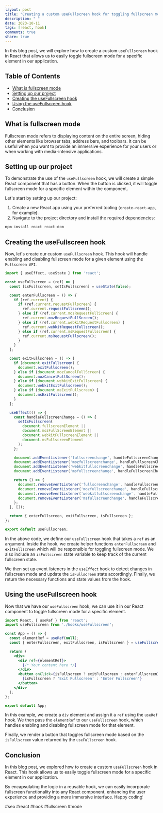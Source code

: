 ```yaml
---
layout: post
title: "Creating a custom useFullscreen hook for toggling fullscreen mode"
description: " "
date: 2023-10-11
tags: [react, hook]
comments: true
share: true
---
```


In this blog post, we will explore how to create a custom `useFullscreen` hook in React that allows us to easily toggle fullscreen mode for a specific element in our application.

## Table of Contents
- [What is fullscreen mode](#what-is-fullscreen-mode)
- [Setting up our project](#setting-up-our-project)
- [Creating the useFullscreen hook](#creating-the-usefullscreen-hook)
- [Using the useFullscreen hook](#using-the-usefullscreen-hook)
- [Conclusion](#conclusion)

## What is fullscreen mode
Fullscreen mode refers to displaying content on the entire screen, hiding other elements like browser tabs, address bars, and toolbars. It can be useful when you want to provide an immersive experience for your users or when working with media-intensive applications.

## Setting up our project
To demonstrate the use of the `useFullscreen` hook, we will create a simple React component that has a button. When the button is clicked, it will toggle fullscreen mode for a specific element within the component.

Let's start by setting up our project:
1. Create a new React app using your preferred tooling (`create-react-app`, for example).
2. Navigate to the project directory and install the required dependencies:
```bash
npm install react react-dom
```

## Creating the useFullscreen hook
Now, let's create our custom `useFullscreen` hook. This hook will handle enabling and disabling fullscreen mode for a given element using the `Fullscreen API`.

```javascript
import { useEffect, useState } from 'react';

const useFullscreen = (ref) => {
  const [isFullscreen, setIsFullscreen] = useState(false);

  const enterFullscreen = () => {
    if (ref.current) {
      if (ref.current.requestFullscreen) {
        ref.current.requestFullscreen();
      } else if (ref.current.mozRequestFullScreen) {
        ref.current.mozRequestFullScreen();
      } else if (ref.current.webkitRequestFullscreen) {
        ref.current.webkitRequestFullscreen();
      } else if (ref.current.msRequestFullscreen) {
        ref.current.msRequestFullscreen();
      }
    }
  };

  const exitFullscreen = () => {
    if (document.exitFullscreen) {
      document.exitFullscreen();
    } else if (document.mozCancelFullScreen) {
      document.mozCancelFullScreen();
    } else if (document.webkitExitFullscreen) {
      document.webkitExitFullscreen();
    } else if (document.msExitFullscreen) {
      document.msExitFullscreen();
    }
  };

  useEffect(() => {
    const handleFullscreenChange = () => {
      setIsFullscreen(
        document.fullscreenElement ||
        document.mozFullScreenElement ||
        document.webkitFullscreenElement ||
        document.msFullscreenElement
      );
    };

    document.addEventListener('fullscreenchange', handleFullscreenChange);
    document.addEventListener('mozfullscreenchange', handleFullscreenChange);
    document.addEventListener('webkitfullscreenchange', handleFullscreenChange);
    document.addEventListener('msfullscreenchange', handleFullscreenChange);

    return () => {
      document.removeEventListener('fullscreenchange', handleFullscreenChange);
      document.removeEventListener('mozfullscreenchange', handleFullscreenChange);
      document.removeEventListener('webkitfullscreenchange', handleFullscreenChange);
      document.removeEventListener('msfullscreenchange', handleFullscreenChange);
    };
  }, []);

  return { enterFullscreen, exitFullscreen, isFullscreen };
};

export default useFullscreen;
```

In the above code, we define our `useFullscreen` hook that takes a `ref` as an argument. Inside the hook, we create helper functions `enterFullscreen` and `exitFullscreen` which will be responsible for toggling fullscreen mode. We also include an `isFullscreen` state variable to keep track of the current fullscreen state.

We then set up event listeners in the `useEffect` hook to detect changes in fullscreen mode and update the `isFullscreen` state accordingly. Finally, we return the necessary functions and state values from the hook.

## Using the useFullscreen hook
Now that we have our `useFullscreen` hook, we can use it in our React component to toggle fullscreen mode for a specific element.

```jsx
import React, { useRef } from 'react';
import useFullscreen from './hooks/useFullscreen';

const App = () => {
  const elementRef = useRef(null);
  const { enterFullscreen, exitFullscreen, isFullscreen } = useFullscreen(elementRef);

  return (
    <div>
      <div ref={elementRef}>
        {/* Your content here */}
      </div>
      <button onClick={isFullscreen ? exitFullscreen : enterFullscreen}>
        {isFullscreen ? 'Exit Fullscreen' : 'Enter Fullscreen'}
      </button>
    </div>
  );
};

export default App;
```

In this example, we create a `div` element and assign it a `ref` using the `useRef` hook. We then pass the `elementRef` to our `useFullscreen` hook, which handles enabling and disabling fullscreen mode for that element.

Finally, we render a button that toggles fullscreen mode based on the `isFullscreen` value returned by the `useFullscreen` hook.

## Conclusion
In this blog post, we explored how to create a custom `useFullscreen` hook in React. This hook allows us to easily toggle fullscreen mode for a specific element in our application.

By encapsulating the logic in a reusable hook, we can easily incorporate fullscreen functionality into any React component, enhancing the user experience and providing a more immersive interface. Happy coding!

#seo #react #hook #fullscreen #mode